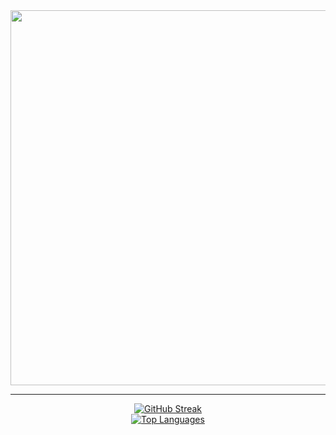 <div id="header" align="center">
  <img src="https://i.giphy.com/media/v1.Y2lkPTc5MGI3NjExeG5zemV6NzVtM2J6OWthZzdtcm5kcWEwYzBscnZ6bWg0djF6dGVhbyZlcD12MV9pbnRlcm5hbF9naWZfYnlfaWQmY3Q9Zw/2Qp0gfQ45FgA0/giphy.gif" width="600"/>
</div>

---

<div align="center">
  <a href="https://git.io/streak-stats">
    <img src="http://github-readme-streak-stats.herokuapp.com?user=numerodiciannove&theme=dark&background=000000" alt="GitHub Streak"/>
  </a>
</div>

<div align="center">
  <a href="https://github.com/anuraghazra/github-readme-stats">
    <img src="https://github-readme-stats.vercel.app/api/top-langs/?username=numerodiciannove&layout=compact&langs_count=10" alt="Top Languages"/>
  </a>
</div>


<!--
**numerodiciannove/numerodiciannove** is a ✨ _special_ ✨ repository because its `README.md` (this file) appears on your GitHub profile.

Here are some ideas to get you started:

- 🔭 I’m currently working on ...
- 🌱 I’m currently learning ...
- 👯 I’m looking to collaborate on ...
- 🤔 I’m looking for help with ...
- 💬 Ask me about ...
- 📫 How to reach me: ...
- 😄 Pronouns: ...
- ⚡ Fun fact: ...
-->

